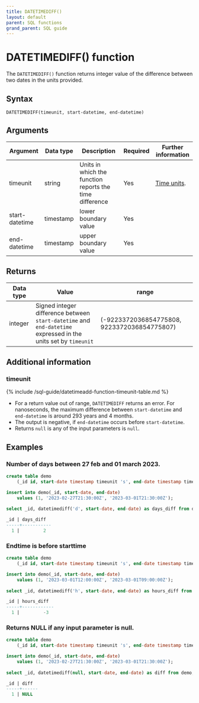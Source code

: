 ```yaml
---
title: DATETIMEDIFF()
layout: default
parent: SQL functions
grand_parent: SQL guide
---
```


# DATETIMEDIFF() function

The `DATETIMEDIFF()` function returns integer value of the difference between two dates in the units provided.

## Syntax

```
DATETIMEDIFF(timeunit, start-datetime, end-datetime)
```

## Arguments

| Argument | Data type | Description | Required | Further information |
|---|---|---|---|---|
| timeunit | string | Units in which the function reports the time difference | Yes | [Time units](#timeunit). |
| start-datetime | timestamp | lower boundary value | Yes | |
| end-datetime | timestamp | upper boundary value | Yes | |


## Returns

| Data type | Value | range |
|---|---|---|
| integer | Signed integer difference between `start-datetime` and `end-datetime` expressed in the units set by `timeunit` | (-9223372036854775808, 9223372036854775807) |

## Additional information

### timeunit

{% include /sql-guide/datetimeadd-function-timeunit-table.md %}

- For a return value out of range, `DATETIMEDIFF` returns an error. For nanoseconds, the maximum difference between `start-datetime` and `end-datetime` is around 293 years and 4 months.
- The output is negative, if `end-datetime` occurs before `start-datetime`.
- Returns `null` is any of the input parameters is `null`.

## Examples

### Number of days between 27 feb and 01 march 2023.

```sql
create table demo 
    (_id id, start-date timestamp timeunit 's', end-date timestamp timeunit 's');

insert into demo(_id, start-date, end-date)
    values (1, '2023-02-27T21:30:00Z', '2023-03-01T21:30:00Z');
    
select _id, datetimediff('d', start-date, end-date) as days_diff from demo;

_id | days_diff
-----+-----------
  1 |         2
```

### Endtime is before starttime

```sql
create table demo 
    (_id id, start-date timestamp timeunit 's', end-date timestamp timeunit 's');

insert into demo(_id, start-date, end-date)
    values (1, '2023-03-01T12:00:00Z', '2023-03-01T09:00:00Z');
    
select _id, datetimediff('h', start-date, end-date) as hours_diff from demo;

_id | hours_diff
-----+------------
  1 |         -3
```

### Returns NULL if any input parameter is null.

```sql
create table demo 
    (_id id, start-date timestamp timeunit 's', end-date timestamp timeunit 's');

insert into demo(_id, start-date, end-date)
    values (1, '2023-02-27T21:30:00Z', '2023-03-01T21:30:00Z');
    
select _id, datetimediff(null, start-date, end-date) as diff from demo;

_id | diff
-----+------
  1 | NULL
```
